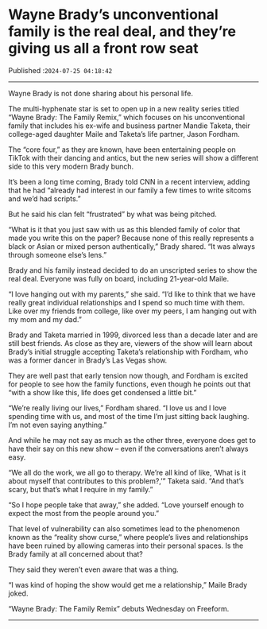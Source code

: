 # Wayne Brady’s unconventional family is the real deal, and they’re giving us all a front row seat

Published :`2024-07-25 04:18:42`

---

Wayne Brady is not done sharing about his personal life.

The multi-hyphenate star is set to open up in a new reality series titled “Wayne Brady: The Family Remix,” which focuses on his unconventional family that includes his ex-wife and business partner Mandie Taketa, their college-aged daughter Maile and Taketa’s life partner, Jason Fordham.

The “core four,” as they are known, have been entertaining people on TikTok with their dancing and antics, but the new series will show a different side to this very modern Brady bunch.

It’s been a long time coming, Brady told CNN in a recent interview, adding that he had “already had interest in our family a few times to write sitcoms and we’d had scripts.”

But he said his clan felt “frustrated” by what was being pitched.

“What is it that you just saw with us as this blended family of color that made you write this on the paper? Because none of this really represents a black or Asian or mixed person authentically,” Brady shared. “It was always through someone else’s lens.”

Brady and his family instead decided to do an unscripted series to show the real deal. Everyone was fully on board, including 21-year-old Maile.

“I love hanging out with my parents,” she said. “I’d like to think that we have really great individual relationships and I spend so much time with them. Like over my friends from college, like over my peers, I am hanging out with my mom and my dad.”

Brady and Taketa married in 1999, divorced less than a decade later and are still best friends. As close as they are, viewers of the show will learn about Brady’s initial struggle accepting Taketa’s relationship with Fordham, who was a former dancer in Brady’s Las Vegas show.

They are well past that early tension now though, and Fordham is excited for people to see how the family functions, even though he points out that “with a show like this, life does get condensed a little bit.”

“We’re really living our lives,” Fordham shared. “I love us and I love spending time with us, and most of the time I’m just sitting back laughing. I’m not even saying anything.”

And while he may not say as much as the other three, everyone does get to have their say on this new show – even if the conversations aren’t always easy.

“We all do the work, we all go to therapy. We’re all kind of like, ‘What is it about myself that contributes to this problem?,’” Taketa said. “And that’s scary, but that’s what I require in my family.”

“So I hope people take that away,” she added. “Love yourself enough to expect the most from the people around you.”

That level of vulnerability can also sometimes lead to the phenomenon known as the “reality show curse,” where people’s lives and relationships have been ruined by allowing cameras into their personal spaces. Is the Brady family at all concerned about that?

They said they weren’t even aware that was a thing.

“I was kind of hoping the show would get me a relationship,” Maile Brady joked.

“Wayne Brady: The Family Remix” debuts Wednesday on Freeform.

---

